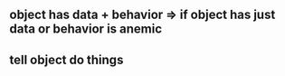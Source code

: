 ## object has data + behavior => if object has just data or behavior is anemic
## tell object do things